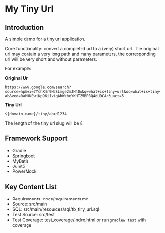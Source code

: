 # My Tiny Url

## Introduction

A simple demo for a tiny url application.

Core functionality: convert a completed url to a (very) short url.
The original url may contain a very long path and many parameters, the corresponding url will be very short and without parameters.

For example:

**Original Url**

```
https://www.google.com/search?source=hp&ei=7YchX4r9HaSLmge2mJH4Dw&q=what+is+tiny+url&oq=what+is+tiny+url&gs_lcp=CgZwc3ktYWIQAzIECAAQCjIGCAAQChAeMgYIABAIEB4yBggAEAoQHjoCCAA6BAgAEAw6BAgAEB5QjgxYjSFg8CJoAnAAeAKAAb4DiAH7HJIBCjAuMTMuMi4yLjGYAQCgAQGqAQdnd3Mtd2l6sAEA&sclient=psy-ab&ved=0ahUKEwjKp96i1vLqAhWkheYKHTZMBP8Q4dUDCAc&uact=5
```

**Tiny Url**

```
${domain_name}/tiny/abcd1234
``` 

The length of the tiny url slug will be 8.

## Framework Support

- Gradle
- Springboot
- MyBatis
- Junit5
- PowerMock

## Key Content List

- Requirements: docs/requirements.md
- Source: src/main
- SQL: src/main/resources/sql/tb_tiny_url.sql
- Test Source: src/test
- Test Coverage: test_coverage/index.html or run ```gradlew test``` with coverage
